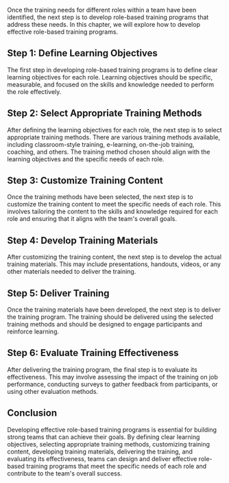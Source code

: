 

Once the training needs for different roles within a team have been identified, the next step is to develop role-based training programs that address these needs. In this chapter, we will explore how to develop effective role-based training programs.

## Step 1: Define Learning Objectives

The first step in developing role-based training programs is to define clear learning objectives for each role. Learning objectives should be specific, measurable, and focused on the skills and knowledge needed to perform the role effectively.

## Step 2: Select Appropriate Training Methods

After defining the learning objectives for each role, the next step is to select appropriate training methods. There are various training methods available, including classroom-style training, e-learning, on-the-job training, coaching, and others. The training method chosen should align with the learning objectives and the specific needs of each role.

## Step 3: Customize Training Content

Once the training methods have been selected, the next step is to customize the training content to meet the specific needs of each role. This involves tailoring the content to the skills and knowledge required for each role and ensuring that it aligns with the team's overall goals.

## Step 4: Develop Training Materials

After customizing the training content, the next step is to develop the actual training materials. This may include presentations, handouts, videos, or any other materials needed to deliver the training.

## Step 5: Deliver Training

Once the training materials have been developed, the next step is to deliver the training program. The training should be delivered using the selected training methods and should be designed to engage participants and reinforce learning.

## Step 6: Evaluate Training Effectiveness

After delivering the training program, the final step is to evaluate its effectiveness. This may involve assessing the impact of the training on job performance, conducting surveys to gather feedback from participants, or using other evaluation methods.

## Conclusion

Developing effective role-based training programs is essential for building strong teams that can achieve their goals. By defining clear learning objectives, selecting appropriate training methods, customizing training content, developing training materials, delivering the training, and evaluating its effectiveness, teams can design and deliver effective role-based training programs that meet the specific needs of each role and contribute to the team's overall success.
